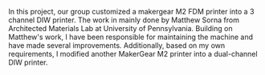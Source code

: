 In this project, our group customized a makergear M2 FDM printer into a 3 channel DIW printer.
The work in mainly done by Matthew Sorna from Architected Materials Lab at University of Pennsylvania.
Building on Matthew's work, I have been responsible for maintaining the machine and have made several improvements. 
Additionally, based on my own requirements, I modified another MakerGear M2 printer into a dual-channel DIW printer.
